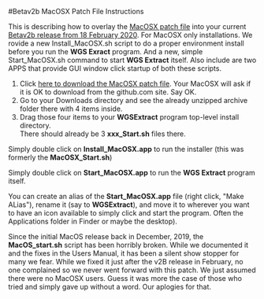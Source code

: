 #Betav2b MacOSX Patch File Instructions

This is describing how to overlay the [MacOSX patch file](https://github.com/WGSExtract/WGSExtract-Dev/blob/master/WGSExtract_MacOSX_Patch.zip) into your current [Betav2b release from 18 February 2020](https://github.com/WGSExtract/WGSExtract-Dev/blob/master/docs/README.md). For MacOSX only installations. We rovide a new Install_MacOSX.sh script to do a proper environment install before you run the **WGS Exract** program. And a new, simple Start_MacOSX.sh command to start **WGS Extract** itself. Also include are two APPS that provide GUI window click startup of both these scripts.

1. Click [here to download the MacOSX patch file](https://github.com/WGSExtract/WGSExtract-Dev/blob/master/WGSExtract_MacOSX_Patch.zip).
Your MacOSX will ask if it is OK to download from the github.com site.  Say OK.
1. Go to your Downloads directory and see the already unzipped archive folder there with 4 items inside.
2. Drag those four items to your **WGSExtract** program top-level install directory.  
There should already be 3 **xxx_Start.sh** files there.

Simply double click on **Install_MacOSX.app** to run the installer (this was formerly the **MacOSX_Start.sh**)

Simply double click on **Start_MacOSX.app** to run the **WGS Extract** program itself.

You can create an alias of the **Start_MacOSX.app** file (right click, "Make ALias"), rename it (say to **WGSExtract**), 
and move it to wherever you want to have an icon available to simply click and start the program.  Often the Applications
folder in Finder or maybe the desktop).

Since the initial MacOS release back in December, 2019, the **MacOS_start.sh** script has been horribly broken. 
While we documented it and the fixes in the Users Manual, it has been a silent show stopper for
many we fear.  While we fixed it just after the v2B release in February, no one complained so we never went
forward with this patch.  We just assumed there were no MacOSX users. Guess it was more the case of those who
tried and simply gave up without a word. Our aplogies for that.
